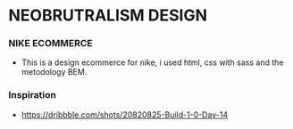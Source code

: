 # NEOBRUTRALISM DESIGN

### NIKE ECOMMERCE
- This is a design ecommerce for nike, i used html, css with sass and the metodology BEM.

### Inspiration

- https://dribbble.com/shots/20820825-Build-1-0-Day-14



